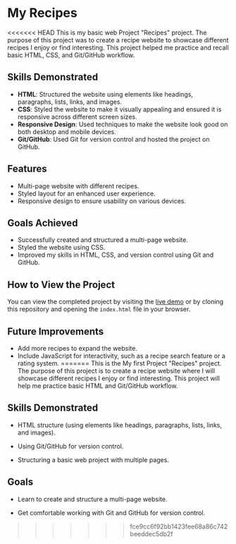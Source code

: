 # My Recipes

<<<<<<< HEAD
This is my basic web Project "Recipes" project. The purpose of this project was to create a recipe website to showcase different recipes I enjoy or find interesting. This project helped me practice and recall basic HTML, CSS, and Git/GitHub workflow.

## Skills Demonstrated
- **HTML**: Structured the website using elements like headings, paragraphs, lists, links, and images.
- **CSS**: Styled the website to make it visually appealing and ensured it is responsive across different screen sizes.
- **Responsive Design**: Used techniques to make the website look good on both desktop and mobile devices.
- **Git/GitHub**: Used Git for version control and hosted the project on GitHub.

## Features
- Multi-page website with different recipes.
- Styled layout for an enhanced user experience.
- Responsive design to ensure usability on various devices.

## Goals Achieved
- Successfully created and structured a multi-page website.
- Styled the website using CSS.
- Improved my skills in HTML, CSS, and version control using Git and GitHub.

## How to View the Project
You can view the completed project by visiting the [live demo](#) or by cloning this repository and opening the `index.html` file in your browser.

## Future Improvements
- Add more recipes to expand the website.
- Include JavaScript for interactivity, such as a recipe search feature or a rating system.
=======
This is the My first  Project "Recipes" project. The purpose of this project is to create a recipe website where I will showcase different recipes I enjoy or find interesting. This project will help me practice basic HTML and Git/GitHub workflow.

## Skills Demonstrated
- HTML structure (using elements like headings, paragraphs, lists, links, and images).

- Using Git/GitHub for version control.

- Structuring a basic web project with multiple pages.

## Goals
- Learn to create and structure a multi-page website.

- Get comfortable working with Git and GitHub for version control.


>>>>>>> fce9cc6f92bb1423fee68a86c742beeddec5db2f
